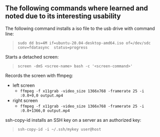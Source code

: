 ## The following commands where learned and noted due to its interesting usability

The following command installs a iso file to the usb drive with command line:
> ```sudo dd bs=4M if=ubuntu-20.04-desktop-amd64.iso of=/dev/sdc conv=fdatasync  status=progress```

Starts a detached screen:
>```screen -dmS <scree-name> bash -c '<screen-command>'```

Records the screen with ffmpeg:
* left screen
    * ```ffmpeg -f x11grab -video_size 1366x768 -framerate 25 -i :0.0+0,0 output.mp4```
* right screen
    * ```ffmpeg -f x11grab -video_size 1366x768 -framerate 25 -i :0.0+1366,0 output.mp4```

ssh-copy-id installs an SSH key on a server as an authorized key:
> ```ssh-copy-id -i ~/.ssh/mykey user@host```
